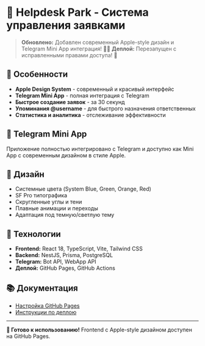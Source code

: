 # 🎠 Helpdesk Park - Система управления заявками

> **Обновлено:** Добавлен современный Apple-style дизайн и Telegram Mini App интеграция! 🎨✨
> **Деплой:** Перезапущен с исправленными правами доступа! 🚀

## 🚀 Особенности

- **Apple Design System** - современный и красивый интерфейс
- **Telegram Mini App** - полная интеграция с Telegram
- **Быстрое создание заявок** - за 30 секунд
- **Упоминания @username** - для быстрого назначения ответственных
- **Статистика и аналитика** - отслеживание эффективности

## 📱 Telegram Mini App

Приложение полностью интегрировано с Telegram и доступно как Mini App с современным дизайном в стиле Apple.

## 🎨 Дизайн

- Системные цвета (System Blue, Green, Orange, Red)
- SF Pro типографика
- Скругленные углы и тени
- Плавные анимации и переходы
- Адаптация под темную/светлую тему

## 🔧 Технологии

- **Frontend:** React 18, TypeScript, Vite, Tailwind CSS
- **Backend:** NestJS, Prisma, PostgreSQL
- **Telegram:** Bot API, WebApp API
- **Деплой:** GitHub Pages, GitHub Actions

## 📚 Документация

- [Настройка GitHub Pages](GITHUB_PAGES_SETUP.md)
- [Инструкции по деплою](FRONTEND_DEPLOY_INSTRUCTIONS.md)

---

**🎉 Готово к использованию!** Frontend с Apple-style дизайном доступен на GitHub Pages.
